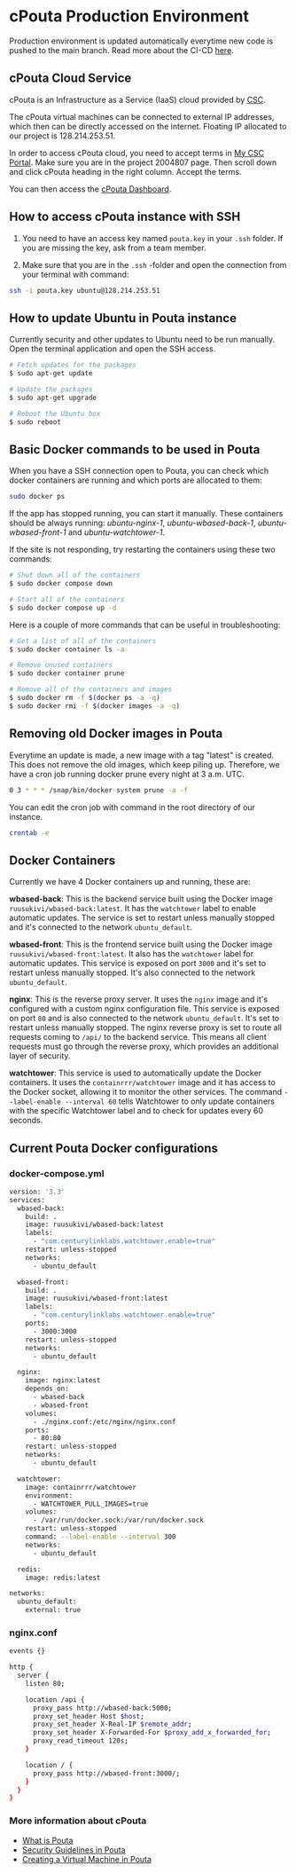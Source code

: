 # cPouta Production Environment

Production environment is updated automatically everytime new code is pushed to the main branch.
Read more about the CI-CD [here](/docs/ci-cd.md).

## cPouta Cloud Service

cPouta is an Infrastructure as a Service (IaaS) cloud provided by [CSC](https://www.csc.fi/).

The cPouta virtual machines can be connected to external IP addresses, which then can be directly accessed on the internet. Floating IP allocated to our project is 128.214.253.51.

In order to access cPouta cloud, you need to accept terms in [My CSC Portal](https://my.csc.fi/projects/2004807). Make sure you are in the project 2004807 page. Then scroll down and click cPouta heading in the right column. Accept the terms.

You can then access the [cPouta Dashboard](https://pouta.csc.fi/dashboard/project/instances/).

## How to access cPouta instance with SSH

1. You need to have an access key named `pouta.key` in your `.ssh` folder. If you are missing the key, ask from a team member. 

2. Make sure that you are in the `.ssh` -folder and open the connection from your terminal with command:

```bash
ssh -i pouta.key ubuntu@128.214.253.51
```

## How to update Ubuntu in Pouta instance

Currently security and other updates to Ubuntu need to be run manually. Open the terminal application and open the SSH access.

```bash
# Fetch updates for the packages
$ sudo apt-get update

# Update the packages
$ sudo apt-get upgrade

# Reboot the Ubuntu box
$ sudo reboot
```

## Basic Docker commands to be used in Pouta

When you have a SSH connection open to Pouta, you can check which docker containers are running and which ports are allocated to them:

```bash
sudo docker ps
```

If the app has stopped running, you can start it manually. These containers should be always running: 
*ubuntu-nginx-1*, *ubuntu-wbased-back-1*, *ubuntu-wbased-front-1* and *ubuntu-watchtower-1*.  

If the site is not responding, try restarting the containers using these two commands:

```bash
# Shut down all of the containers
$ sudo docker compose down

# Start all of the containers
$ sudo docker compose up -d
```
Here is a couple of more commands that can be useful in troubleshooting:

```bash
# Get a list of all of the containers
$ sudo docker container ls -a

# Remove unused containers
$ sudo docker container prune

# Remove all of the containers and images
$ sudo docker rm -f $(docker ps -a -q)
$ sudo docker rmi -f $(docker images -a -q)
```

## Removing old Docker images in Pouta

Everytime an update is made, a new image with a tag "latest" is created. This does not remove the old images, which keep piling up. Therefore, we have a cron job running docker prune every night at 3 a.m. UTC. 

```bash
0 3 * * * /snap/bin/docker system prune -a -f
```
You can edit the cron job with command in the root directory of our instance.

```bash
crontab -e
```
## Docker Containers

Currently we have 4 Docker containers up and running, these are:

**wbased-back**: This is the backend service built using the Docker image `ruusukivi/wbased-back:latest`. It has the `watchtower` label to enable automatic updates. The service is set to restart unless manually stopped and it's connected to the network `ubuntu_default`.

**wbased-front**: This is the frontend service built using the Docker image `ruusukivi/wbased-front:latest`. It also has the `watchtower` label for automatic updates. This service is exposed on port `3000` and it's set to restart unless manually stopped. It's also connected to the network `ubuntu_default`.

**nginx**: This is the reverse proxy server. It uses the `nginx` image and it's configured with a custom nginx configuration file. This service is exposed on port `80` and is also connected to the network `ubuntu_default`. It's set to restart unless manually stopped. The nginx reverse proxy is set to route all requests coming to `/api/` to the backend service. This means all client requests must go through the reverse proxy, which provides an additional layer of security.

**watchtower**: This service is used to automatically update the Docker containers. It uses the `containrrr/watchtower` image and it has access to the Docker socket, allowing it to monitor the other services. The command `--label-enable --interval 60` tells Watchtower to only update containers with the specific Watchtower label and to check for updates every 60 seconds.

## Current Pouta Docker configurations

### docker-compose.yml
```bash
version: '3.3'
services:
  wbased-back:
    build: .
    image: ruusukivi/wbased-back:latest
    labels:
      - "com.centurylinklabs.watchtower.enable=true"
    restart: unless-stopped
    networks:
      - ubuntu_default

  wbased-front:
    build: .
    image: ruusukivi/wbased-front:latest
    labels:
      - "com.centurylinklabs.watchtower.enable=true"
    ports:
      - 3000:3000
    restart: unless-stopped
    networks:
      - ubuntu_default

  nginx:
    image: nginx:latest
    depends_on:
      - wbased-back
      - wbased-front
    volumes:
      - ./nginx.conf:/etc/nginx/nginx.conf
    ports:
      - 80:80
    restart: unless-stopped
    networks:
      - ubuntu_default

  watchtower:
    image: containrrr/watchtower
    environment:
      - WATCHTOWER_PULL_IMAGES=true
    volumes:
      - /var/run/docker.sock:/var/run/docker.sock
    restart: unless-stopped
    command: --label-enable --interval 300
    networks:
      - ubuntu_default

  redis:
    image: redis:latest

networks:
  ubuntu_default:
    external: true
```

### nginx.conf
```bash
events {}

http {
  server {
    listen 80;

    location /api {
      proxy_pass http://wbased-back:5000;
      proxy_set_header Host $host;
      proxy_set_header X-Real-IP $remote_addr;
      proxy_set_header X-Forwarded-For $proxy_add_x_forwarded_for;
      proxy_read_timeout 120s;
    }

    location / {
      proxy_pass http://wbased-front:3000/;
    }
  }
}
```
### More information about cPouta

* [What is Pouta](https://docs.csc.fi/cloud/pouta/pouta-what-is/)
* [Security Guidelines in Pouta](https://docs.csc.fi/cloud/pouta/pouta-what-is/)
* [Creating a Virtual Machine in Pouta](https://docs.csc.fi/cloud/pouta/launch-vm-from-web-gui/)

